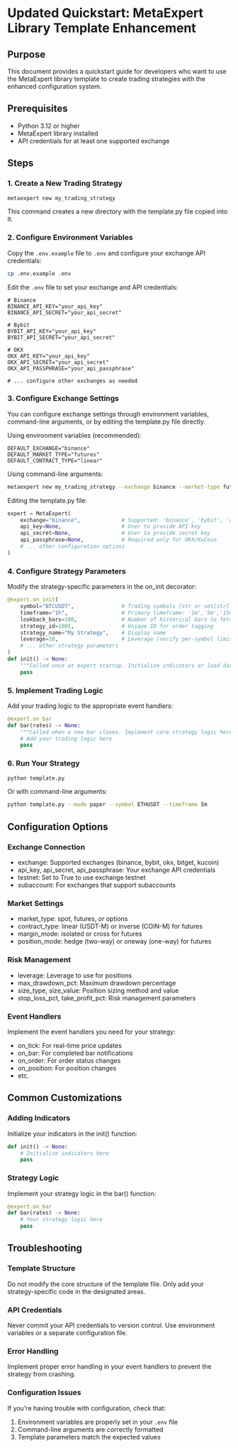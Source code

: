 # Updated Quickstart: MetaExpert Library Template Enhancement

## Purpose
This document provides a quickstart guide for developers who want to use the MetaExpert library template to create trading strategies with the enhanced configuration system.

## Prerequisites
- Python 3.12 or higher
- MetaExpert library installed
- API credentials for at least one supported exchange

## Steps

### 1. Create a New Trading Strategy
```bash
metaexpert new my_trading_strategy
```

This command creates a new directory with the template.py file copied into it.

### 2. Configure Environment Variables
Copy the `.env.example` file to `.env` and configure your exchange API credentials:

```bash
cp .env.example .env
```

Edit the `.env` file to set your exchange and API credentials:

```env
# Binance
BINANCE_API_KEY="your_api_key"
BINANCE_API_SECRET="your_api_secret"

# Bybit
BYBIT_API_KEY="your_api_key"
BYBIT_API_SECRET="your_api_secret"

# OKX
OKX_API_KEY="your_api_key"
OKX_API_SECRET="your_api_secret"
OKX_API_PASSPHRASE="your_api_passphrase"

# ... configure other exchanges as needed
```

### 3. Configure Exchange Settings
You can configure exchange settings through environment variables, command-line arguments, or by editing the template.py file directly.

Using environment variables (recommended):
```env
DEFAULT_EXCHANGE="binance"
DEFAULT_MARKET_TYPE="futures"
DEFAULT_CONTRACT_TYPE="linear"
```

Using command-line arguments:
```bash
metaexpert new my_trading_strategy --exchange binance --market-type futures --contract-type linear
```

Editing the template.py file:
```python
expert = MetaExpert(
    exchange="binance",             # Supported: 'binance', 'bybit', 'okx', 'bitget', 'kucoin'
    api_key=None,                   # User to provide API key
    api_secret=None,                # User to provide secret key
    api_passphrase=None,            # Required only for OKX/KuCoin
    # ... other configuration options
)
```

### 4. Configure Strategy Parameters
Modify the strategy-specific parameters in the on_init decorator:

```python
@expert.on_init(
    symbol="BTCUSDT",               # Trading symbols (str or set[str]: "BTCUSDT" or {"BTCUSDT", "ETHUSDT"})
    timeframe="1h",                 # Primary timeframe: '1m','5m','15m','1h','4h','1d',...
    lookback_bars=100,              # Number of historical bars to fetch for analysis
    strategy_id=1001,               # Unique ID for order tagging
    strategy_name="My Strategy",    # Display name
    leverage=10,                    # Leverage (verify per-symbol limits)
    # ... other strategy parameters
)
def init() -> None:
    """Called once at expert startup. Initialize indicators or load data here."""
    pass
```

### 5. Implement Trading Logic
Add your trading logic to the appropriate event handlers:

```python
@expert.on_bar
def bar(rates) -> None:
    """Called when a new bar closes. Implement core strategy logic here."""
    # Add your trading logic here
    pass
```

### 6. Run Your Strategy
```bash
python template.py
```

Or with command-line arguments:
```bash
python template.py --mode paper --symbol ETHUSDT --timeframe 5m
```

## Configuration Options

### Exchange Connection
- exchange: Supported exchanges (binance, bybit, okx, bitget, kucoin)
- api_key, api_secret, api_passphrase: Your exchange API credentials
- testnet: Set to True to use exchange testnet
- subaccount: For exchanges that support subaccounts

### Market Settings
- market_type: spot, futures, or options
- contract_type: linear (USDT-M) or inverse (COIN-M) for futures
- margin_mode: isolated or cross for futures
- position_mode: hedge (two-way) or oneway (one-way) for futures

### Risk Management
- leverage: Leverage to use for positions
- max_drawdown_pct: Maximum drawdown percentage
- size_type, size_value: Position sizing method and value
- stop_loss_pct, take_profit_pct: Risk management parameters

### Event Handlers
Implement the event handlers you need for your strategy:
- on_tick: For real-time price updates
- on_bar: For completed bar notifications
- on_order: For order status changes
- on_position: For position changes
- etc.

## Common Customizations

### Adding Indicators
Initialize your indicators in the init() function:

```python
def init() -> None:
    # Initialize indicators here
    pass
```

### Strategy Logic
Implement your strategy logic in the bar() function:

```python
@expert.on_bar
def bar(rates) -> None:
    # Your strategy logic here
    pass
```

## Troubleshooting

### Template Structure
Do not modify the core structure of the template file. Only add your strategy-specific code in the designated areas.

### API Credentials
Never commit your API credentials to version control. Use environment variables or a separate configuration file.

### Error Handling
Implement proper error handling in your event handlers to prevent the strategy from crashing.

### Configuration Issues
If you're having trouble with configuration, check that:
1. Environment variables are properly set in your `.env` file
2. Command-line arguments are correctly formatted
3. Template parameters match the expected values